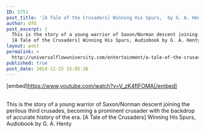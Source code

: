 ```yaml
---
ID: 5751
post_title: '[A Tale of the Crusaders] Winning His Spurs,  by G. A. Henty'
author: UfU
post_excerpt: |
  This is the story of a young warrior of Saxon/Norman descent joining the perilous third crusades, becoming a prominent crusader with the backdrop of accurate history of the era.
  [A Tale of the Crusaders] Winning His Spurs, Audiobook by G. A. Henty
layout: post
permalink: >
  http://universalflowuniversity.com/entertainment/a-tale-of-the-crusaders-winning-his-spurs-by-g-a-henty/
published: true
post_date: 2014-12-25 15:05:36
---
```

[embed]https://www.youtube.com/watch?v=V_zK4fIFOMA[/embed]</br></br>
<p>This is the story of a young warrior of Saxon/Norman descent joining the perilous third crusades, becoming a prominent crusader with the backdrop of accurate history of the era.
[A Tale of the Crusaders] Winning His Spurs, Audiobook by G. A. Henty</p>